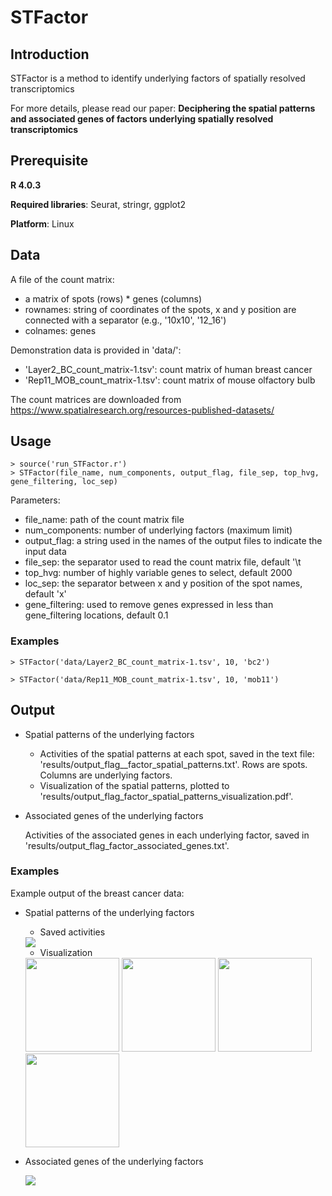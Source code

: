 # STFactor



## Introduction

STFactor is a method to identify underlying factors of spatially resolved transcriptomics

For more details, please read our paper: **Deciphering the spatial patterns and associated genes of factors underlying spatially resolved transcriptomics**


## Prerequisite
**R 4.0.3**

**Required libraries**: Seurat, stringr, ggplot2

**Platform**: Linux


## Data

A file of the count matrix:

  - a matrix of spots (rows) * genes (columns)
  - rownames: string of coordinates of the spots, x and y position are connected with a separator (e.g., '10x10', '12_16')
  - colnames: genes


Demonstration data is provided in 'data/':

  - 'Layer2_BC_count_matrix-1.tsv': count matrix of human breast cancer
  - 'Rep11_MOB_count_matrix-1.tsv': count matrix of mouse olfactory bulb

The count matrices are downloaded from https://www.spatialresearch.org/resources-published-datasets/


## Usage

```
> source('run_STFactor.r')
> STFactor(file_name, num_components, output_flag, file_sep, top_hvg, gene_filtering, loc_sep)
```

Parameters:
  - file_name: path of the count matrix file
  - num_components: number of underlying factors (maximum limit)
  - output_flag: a string used in the names of the output files to indicate the input data
  - file_sep: the separator used to read the count matrix file, default '\t
  - top_hvg: number of highly variable genes to select, default 2000
  - loc_sep: the separator between x and y position of the spot names, default 'x'
  - gene_filtering: used to remove genes expressed in less than gene_filtering locations, default 0.1


### Examples

```
> STFactor('data/Layer2_BC_count_matrix-1.tsv', 10, 'bc2')
```

```
> STFactor('data/Rep11_MOB_count_matrix-1.tsv', 10, 'mob11')
```

## Output

  - Spatial patterns of the underlying factors
    - Activities of the spatial patterns at each spot, saved in the text file: 'results/output_flag__factor_spatial_patterns.txt'. Rows are spots. Columns are underlying factors.
    - Visualization of the spatial patterns, plotted to 'results/output_flag_factor_spatial_patterns_visualization.pdf'.

  - Associated genes of the underlying factors

      Activities of the associated genes in each underlying factor, saved in 'results/output_flag_factor_associated_genes.txt'.


### Examples

Example output of the breast cancer data:

  - Spatial patterns of the underlying factors
    - Saved activities
    
    <img src = "https://user-images.githubusercontent.com/57746198/175645329-f76bff56-da88-4a3e-9880-a08ae01abec0.png">

    
    - Visualization
    
    <img src = "https://user-images.githubusercontent.com/57746198/175618820-8a530f42-cb84-4e2d-bde3-0063508ac721.png" width = 150>
    <img src = "https://user-images.githubusercontent.com/57746198/175618859-7b65f740-7bbb-4008-8d7f-6c2f797a07c2.png" width = 150>
    <img src = "https://user-images.githubusercontent.com/57746198/175618885-91c96c89-426f-496d-8459-bfe6b09fe44c.png" width = 150>
    <img src = "https://user-images.githubusercontent.com/57746198/175618910-5f5ad6fc-0cb3-4477-957a-1296b7f5a425.png" width = 150>


  - Associated genes of the underlying factors

    <img src = "https://user-images.githubusercontent.com/57746198/175645003-f25bbc0c-ccef-4a51-a148-3012f9563bd5.png">
